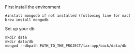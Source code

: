 
First install the environment
```
#install mongodb if not installed (following line for mac)
brew install mongodb
```
Set up your db
```
mkdir data
mkdir data/db
mongod --dbpath PATH_TO_THE_PROJECT/tax-app/back/data/db

